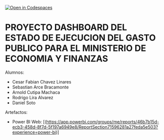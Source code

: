 [![Open in Codespaces](https://classroom.github.com/assets/launch-codespace-2972f46106e565e64193e422d61a12cf1da4916b45550586e14ef0a7c637dd04.svg)](https://classroom.github.com/open-in-codespaces?assignment_repo_id=15581361)
# PROYECTO DASHBOARD DEL ESTADO DE EJECUCION DEL GASTO PUBLICO PARA EL MINISTERIO DE ECONOMIA Y FINANZAS

Alumnos:
- Cesar Fabian Chavez Linares
- Sebastian Arce Bracamonte
- Arnold Cutipa Machaca
- Rodrigo Lira Alvarez
- Daniel Soto

Artefactos:
- Power BI Web: [(https://app.powerbi.com/groups/me/reports/46b7b15d-ecb3-458d-8f7d-5f197a6949e8/ReportSection71596281a27feda5e503?experience=power-bi)]
